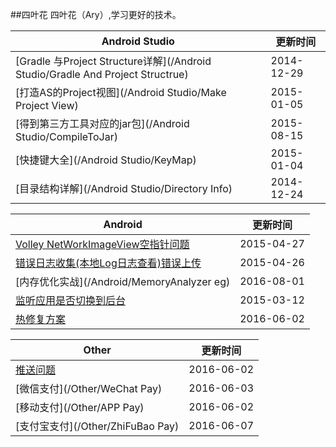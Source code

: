 ##四叶花
四叶花（Ary）,学习更好的技术。

Android Studio|更新时间
---|---
[Gradle 与Project Structure详解](/Android Studio/Gradle And Project Structrue)|2014-12-29
[打造AS的Project视图](/Android Studio/Make Project View)|2015-01-05
[得到第三方工具对应的jar包](/Android Studio/CompileToJar)|2015-08-15
[快捷键大全](/Android Studio/KeyMap)|2015-01-04
[目录结构详解](/Android Studio/Directory Info)|2014-12-24


Android |更新时间
---|---
[Volley NetWorkImageView空指针问题](/Android/NetWorkImageView_Pointer)|2015-04-27
[错误日志收集(本地Log日志查看)错误上传](/Android/ErrorHelper)|2015-04-26
[内存优化实战](/Android/MemoryAnalyzer eg)|2016-08-01
[监听应用是否切换到后台](/Android/AppIsBackground)|2015-03-12
[热修复方案](/Android/HotFix)|2016-06-02


Other|更新时间
---|---
[推送问题](/Other/PushProblem)|2016-06-02
[微信支付](/Other/WeChat Pay)|2016-06-03
[移动支付](/Other/APP Pay)|2016-06-02
[支付宝支付](/Other/ZhiFuBao Pay)|2016-06-07
